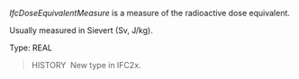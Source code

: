 _IfcDoseEquivalentMeasure_ is a measure of the radioactive dose equivalent.

Usually measured in Sievert (Sv, J/kg).

Type: REAL

> HISTORY&nbsp; New type in IFC2x.
